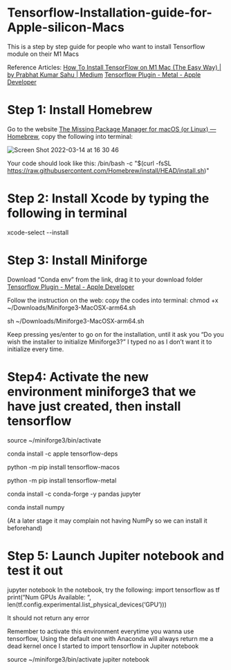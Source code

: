 # Tensorflow-Installation-guide-for-Apple-silicon-Macs
This is a step by step guide for people who want to install Tensorflow module on their M1 Macs 

Reference Articles:
[How To Install TensorFlow on M1 Mac (The Easy Way) | by Prabhat Kumar Sahu | Medium](https://caffeinedev.medium.com/how-to-install-tensorflow-on-m1-mac-8e9b91d93706)
[Tensorflow Plugin - Metal - Apple Developer](https://developer.apple.com/metal/tensorflow-plugin/)

# Step 1: Install Homebrew
Go to the website [The Missing Package Manager for macOS (or Linux) — Homebrew](https://brew.sh), copy the following into terminal:

![Screen Shot 2022-03-14 at 16 30 46](https://user-images.githubusercontent.com/91990283/158277567-bf090563-1613-4738-8a12-89da910a7043.png)

Your code should look like this: /bin/bash -c "$(curl -fsSL https://raw.githubusercontent.com/Homebrew/install/HEAD/install.sh)"

# Step 2: Install Xcode by typing the following in terminal
xcode-select --install

# Step 3: Install Miniforge
Download “Conda env” from the link, drag it to your download folder
[Tensorflow Plugin - Metal - Apple Developer](https://developer.apple.com/metal/tensorflow-plugin/)

Follow the instruction on the web: copy the codes into terminal:
chmod +x ~/Downloads/Miniforge3-MacOSX-arm64.sh

sh ~/Downloads/Miniforge3-MacOSX-arm64.sh

Keep pressing yes/enter to go on for the installation, until it ask you “Do you wish the installer to initialize Miniforge3?”
I typed no as I don’t want it to initialize every time.

# Step4: Activate the new environment miniforge3 that we have just created, then install tensorflow 

source ~/miniforge3/bin/activate

conda install -c apple tensorflow-deps

python -m pip install tensorflow-macos

python -m pip install tensorflow-metal

conda install -c conda-forge -y pandas jupyter

conda install numpy 

(At a later stage it may complain not having NumPy so we can install it beforehand) 

# Step 5: Launch Jupiter notebook and test it out 
jupyter notebook
In the notebook, try the following:
import tensorflow as tf
print(“Num GPUs Available: “, len(tf.config.experimental.list_physical_devices(‘GPU’)))

It should not return any error 

Remember to activate this environment everytime you wanna use tensorflow, Using the default one with Anaconda will always return me a dead kernel once I started to import tensorflow in Jupiter notebook 

source ~/miniforge3/bin/activate
jupiter notebook 
